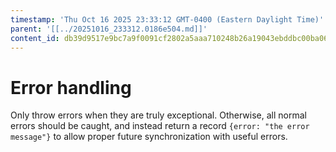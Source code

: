 ```yaml
---
timestamp: 'Thu Oct 16 2025 23:33:12 GMT-0400 (Eastern Daylight Time)'
parent: '[[../20251016_233312.0186e504.md]]'
content_id: db39d9517e9bc7a9f0091cf2802a5aaa710248b26a19043ebddbc00ba067bc70
---
```


# Error handling

Only throw errors when they are truly exceptional. Otherwise, all normal errors should be caught, and instead return a record `{error: "the error message"}` to allow proper future synchronization with useful errors.
